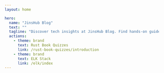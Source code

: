 ```yaml
---
layout: home

hero:
  name: "JinsHub Blog"
  text: ""
  tagline: "Discover tech insights at JinsHub Blog. Find hands-on guides and in-depth tech details."
  actions:
    - theme: brand
      text: Rust Book Quizzes
      link: /rust-book-quizzes/introduction
    - theme: brand
      text: ELK Stack
      link: /elk/index
---
```


